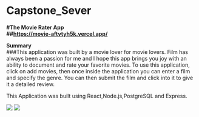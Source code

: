 # Capstone_Sever


<strong>#The Movie Rater App</strong><br>
<strong>##https://movie-aftvtyh5k.vercel.app/</strong>

<strong>Summary</strong><br>###This application was built by a movie lover for movie lovers. Film has always been a passion for me and I hope this 
app brings you joy with an ability to document and rate your favorite movies. To use this application, click on add movies, then once inside the application you can enter a film and specify the genre. You can then submit the film and click into it to give it a detailed review. 

This Application was built using React,Node.js,PostgreSQL and Express.


![](imgs/movie.png)
![](imgs/movie2.png)



